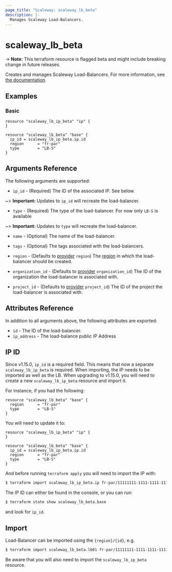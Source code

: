 ```yaml
---
page_title: "Scaleway: scaleway_lb_beta"
description: |-
  Manages Scaleway Load-Balancers.
---
```


# scaleway_lb_beta

-> **Note:** This terraform resource is flagged beta and might include breaking change in future releases.

Creates and manages Scaleway Load-Balancers. For more information, see [the documentation](https://developers.scaleway.com/en/products/lb/api).

## Examples

### Basic

```hcl
resource "scaleway_lb_ip_beta" "ip" {
}

resource "scaleway_lb_beta" "base" {
  ip_id = scaleway_lb_ip_beta.ip.id
  region      = "fr-par"
  type        = "LB-S"
}
```

## Arguments Reference

The following arguments are supported:

- `ip_id` - (Required) The ID of the associated IP. See below.

~> **Important:** Updates to `ip_id` will recreate the load-balancer.

- `type` - (Required) The type of the load-balancer.  For now only `LB-S` is available

~> **Important:** Updates to `type` will recreate the load-balancer.

- `name` - (Optional) The name of the load-balancer.

- `tags` - (Optional) The tags associated with the load-balancers.

- `region` - (Defaults to [provider](../index.md#region) `region`) The [region](../guides/regions_and_zones.md#regions) in which the load-balancer should be created.

- `organization_id` - (Defaults to [provider](../index.md#organization_id) `organization_id`) The ID of the organization the load-balancer is associated with.

- `project_id` - (Defaults to [provider](../index.md#project_id) `project_id`) The ID of the project the load-balancer is associated with.

## Attributes Reference

In addition to all arguments above, the following attributes are exported:

- `id` - The ID of the load-balancer.
- `ip_address` -  The load-balance public IP Address

## IP ID

Since v1.15.0, `ip_id` is a required field. This means that now a separate `scaleway_lb_ip_beta` is required.
When importing, the IP needs to be imported as well as the LB.
When upgrading to v1.15.0, you will need to create a new `scaleway_lb_ip_beta` resource and import it.

For instance, if you had the following:

```hcl
resource "scaleway_lb_beta" "base" {
  region      = "fr-par"
  type        = "LB-S"
}
```

You will need to update it to:

```hcl
resource "scaleway_lb_ip_beta" "ip" {
}

resource "scaleway_lb_beta" "base" {
  ip_id = scaleway_lb_ip_beta.ip.id
  region      = "fr-par"
  type        = "LB-S"
}
```

And before running `terraform apply` you will need to import the IP with:

```bash
$ terraform import scaleway_lb_ip_beta.ip fr-par/11111111-1111-1111-1111-111111111111
```

The IP ID can either be found in the console, or you can run:

```bash
$ terraform state show scaleway_lb_beta.base
```

and look for `ip_id`.

## Import

Load-Balancer can be imported using the `{region}/{id}`, e.g.

```bash
$ terraform import scaleway_lb_beta.lb01 fr-par/11111111-1111-1111-1111-111111111111
```

Be aware that you will also need to import the `scaleway_lb_ip_beta` resource.
